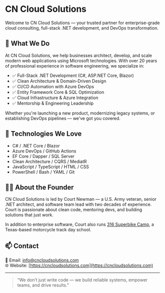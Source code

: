 # CN Cloud Solutions

Welcome to CN Cloud Solutions — your trusted partner for enterprise-grade cloud consulting, full-stack .NET development, and DevOps transformation.

## 🚀 What We Do

At CN Cloud Solutions, we help businesses architect, develop, and scale modern web applications using Microsoft technologies. With over 20 years of professional experience in software engineering, we specialize in:

- ✅ Full-Stack .NET Development (C#, ASP.NET Core, Blazor)
- ✅ Clean Architecture & Domain-Driven Design
- ✅ CI/CD Automation with Azure DevOps
- ✅ Entity Framework Core & SQL Optimization
- ✅ Cloud Infrastructure & Azure Integration
- ✅ Mentorship & Engineering Leadership

Whether you're launching a new product, modernizing legacy systems, or establishing DevOps pipelines — we've got you covered.

## 🔧 Technologies We Love

- C# / .NET Core / Blazor
- Azure DevOps / GitHub Actions
- EF Core / Dapper / SQL Server
- Clean Architecture / CQRS / MediatR
- JavaScript / TypeScript / HTML / CSS
- PowerShell / Bash / YAML / Git

## 👨‍💼 About the Founder

CN Cloud Solutions is led by Court Newman — a U.S. Army veteran, senior .NET architect, and software team lead with two decades of experience. Court is passionate about clean code, mentoring devs, and building solutions that just work.

In addition to enterprise software, Court also runs [316 Superbike Camp](https://316superbikecamp.com), a Texas-based motorcycle track day school.

## 📫 Contact

📧 Email: [info@cncloudsolutions.com](mailto:info@cncloudsolutions.com)  
🌐 Website: [https://cncloudsolutions.com](https://cncloudsolutions.com)

---

> “We don’t just write code — we build reliable systems, empower teams, and drive results.”
